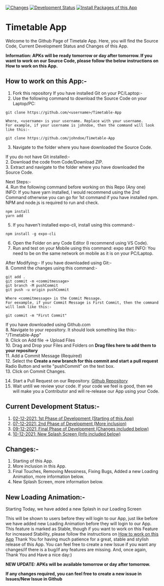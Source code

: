 [![Changes](https://img.shields.io/badge/Commits-11-brightgreen)](https://github.com/ambit741235/Timetable-App#changes-)
[![Development Status](https://img.shields.io/badge/Development%20Status-Complete-brightgreen)](https://github.com/ambit741235/Timetable-App#current-development-status-)
[![Install Packages of this App](https://github.com/ambit741235/Timetable-App/actions/workflows/node.js.yml/badge.svg)](https://github.com/ambit741235/Timetable-App/actions/workflows/node.js.yml)

# Timetable App
Welcome to the Github Page of Timetale App. Here, you will find the Source Code, Current Development Status and Changes of this App.

**Information: APKs will be ready tomorrow or day after tomorrow. If you want to work on our Source Code, please follow the below instructions on How to work on this App.**

## **How to work on this App:-**

1. Fork this repository
If you have installed Git on your PC/Laptop:-
2. Use the following command to download the Source Code on your Laptop/PC:
```
git clone https://github.com/<username>/Timetable-App
```
    Where, <username> is your username. Replace with your username.
    For example, if your username is johndoe, then the command will look like this:-
```
git clone https://github.com/johndoe/Timetable-App
```
3. Navigate to the folder where you have downloaded the Source Code.

If you do not have Git installed:-
<br>
2. Download the code from Code/Download ZIP.
<br>
3. Extract and navigate to the folder where you have downloaded the Source Code.

Next Steps:-
<br>
4. Run the following command before working on this Repo (Any one)
    <br>INFO: If you have yarn installed, I would recommend using the 2nd Command otherwise you can go for 1st command if you have installed npm. NPM and node.js is required to run and check.
```
npm install
yarn add
```
5. If you haven't installed expo-cli, install using this command:-
```
npm install -g expo-cli
```
6. Open the Folder on any Code Editor (I recommend using VS Code).
7. Run and test on your Mobile using this command: expo start
    INFO: You need to be on the same network on mobile as it is on your PC/Laptop.

After Modifying:-
If you have downloaded using Git:-
<br>
8. Commit the changes using this command:-
```
git add .
git commit -m <commitmessage>
git branch -M pushCommit
git push -u origin pushCommit
```
    Where <commitmessage> is the Commit Message.
    For eexample, if your Commit Message is First Commit, then the command will look like this:-
```
git commit -m "First Commit"
```

If you have downloaded using Github.com
<br>
8. Navigate to your repository. It should look something like this:-
        "<username>/Timetable-App"
<br>
9. Click on Add file -> Upload Files
<br>
10. Drag and Drop your Files and Folders on **Drag files here to add them to your repository**
<br>
11. Add a Commit Message (Required)
<br>
12. Select the **Create a new branch for this commit and start a pull request** Radio Button and write "pushCommit" on the text box.
<br>
13. Click on Commit Changes.
<br>

14. Start a Pull Request on our Repository. [Github Repository](https://github.com/ambit741235/Timetable-App)
15. Wait untill we review your code. If your code we feel is good, then we will make you a Contributor and will re-release our App using your Code.

## **Current Development Status:-**

1. [02-12-2021: 1st Phase of Development (Starting of this App)](https://github.com/ambit741235/Timetable-App/tree/d5f2e1434730ea38f59920e7ffa12699f50216cc)
2. [07-12-2021: 2nd Phase of Development (More inclusion)](https://github.com/ambit741235/Timetable-App/tree/f6a379c7077643596c70fc3696853f6038965e0b)
3. [09-12-2021: Final Phase of Development (Changes included below)](https://github.com/ambit741235/Timetable-App/tree/f517d592efb3681f137f7d78de9114a39101713a)
4. [10-12-2021: New Splash Screen (Info included below)](https://github.com/ambit741235/Timetable-App/tree/f517d592efb3681f137f7d78de9114a39101713a)

## Changes:-
1. Starting of this App.
2. More inclusion in this App.
3. Final Touches, Removing Messiness, Fixing Bugs, Added a new Loading Animation, more information below.
4. New Splash Screen, more information below.

## New Loading Animation:-
Starting Today, we have added a new Splash in our Loading Screen

This will be shown to users before they will login to our App, just like before we have added new Loading Animation before they will login to our App. This feature is marked as Stable, though if you want to work on this Feature for increased Stability, please follow the instructions on [How to work on this App](https://github.com/ambit741235/Timetable-App#how-to-work-on-this-app-)
Thank You for having much patience for a great, stable and stylish release of this App.
You can feel free to create a new Issue if you want any changes/if there is a bug/if any features are missing.
And, once again, Thank You and Have a nice day:)

**NEW UPDATE: APKs will be available tomorrow or day after tomorrow.**

**If any changes required, you can feel free to create a new issue in Issues/New Issue in Github**
